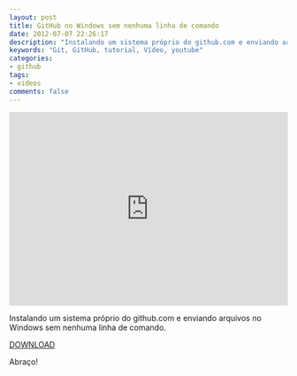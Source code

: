 ```yaml
---
layout: post
title: GitHub no Windows sem nenhuma linha de comando
date: 2012-07-07 22:26:17
description: "Instalando um sistema próprio do github.com e enviando arquivos no Windows sem nenhuma linha de comando."
keywords: "Git, GitHub, tutorial, Vídeo, youtube"
categories:
- github
tags:
- videos
comments: false
---
```


<div class="video-responsive">
  <iframe src="http://www.youtube.com/embed/i-04EW1pCQU" height="350" width="100%" frameborder="0"></iframe>
</div>

Instalando um sistema próprio do github.com e enviando arquivos no Windows sem nenhuma linha de comando.

<a href="http://windows.github.com/">DOWNLOAD</a>

Abraço!

